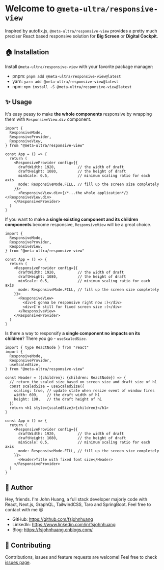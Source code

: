 # Welcome to `@meta-ultra/responsive-view`

Inspired by autofix.js, `@meta-ultra/responsive-view` provides a pretty much preciser React based responsive solution for **Big Screen** or **Digital Cockpit**.

## 🏠 Installation

Install `@meta-ultra/responsive-view` with your favorite package manager:

- pnpm: `pnpm add @meta-ultra/responsive-view@latest`
- yarn: `yarn add @meta-ultra/responsive-view@latest`
- npm: `npm install -S @meta-ultra/responsive-view@latest`

## ✨ Usage

It's easy peasy to make **the whole components** responsive by wrapping them with `ResponsiveView.div` component.

```tsx
import { 
  ResponsiveMode, 
  ResponsiveProvider, 
  ResponsiveView, 
} from "@meta-ultra/responsive-view"

const App = () => {
  return (
    <ResponsiveProvider config={{
      draftWidth: 1920,          // the width of draft
      draftHeight: 1080,         // the height of draft
      minScale: 0.5,             // minimum scaling ratio for each axis
      mode: ResponsiveMode.FILL, // fill up the screen size completely
    }}>
      <ResponsiveView.div>{/*...the whole application*/}</ResponsiveView.div>
    </ResponsiveProvider>
  )
}
```

If you want to make **a single existing component and its children components** become responsive, `ResponsiveView` will be a great choice.

```tsx
import { 
  ResponsiveMode, 
  ResponsiveProvider, 
  ResponsiveView, 
} from "@meta-ultra/responsive-view"

const App = () => {
  return (
    <ResponsiveProvider config={{
      draftWidth: 1920,          // the width of draft
      draftHeight: 1080,         // the height of draft
      minScale: 0.5,             // minimum scaling ratio for each axis
      mode: ResponsiveMode.FILL, // fill up the screen size completely
    }}>
      <ResponsiveView>
        <div>I gonna be responsive right now :)</div>
        <div>I'm still for fixed screen size :(</div>
      </ResponsiveView>
    </ResponsiveProvider>
  )
}
```

Is there a way to responsify **a single component no impacts on its children**? There you go - `useScaledSize`.

```tsx
import { type ReactNode } from "react"
import { 
  ResponsiveMode, 
  ResponsiveProvider, 
  useScaledSize,
} from "@meta-ultra/responsive-view"

const Header = ({children}: {children: ReactNode}) => {
  // return the scaled size based on screen size and draft size of h1
  const scaledSize = useScaledSize({
    scaling: true, // update state when resize event of window fires
    width: 600,    // the draft width of h1
    height: 100,   // the draft height of h1
  })
  return <h1 style={scaledSize}>{children}</h1>
}

const App = () => {
  return (
    <ResponsiveProvider config={{
      draftWidth: 1920,          // the width of draft
      draftHeight: 1080,         // the height of draft
      minScale: 0.5,             // minimum scaling ratio for each axis
      mode: ResponsiveMode.FILL, // fill up the screen size completely
    }}>
      <Header>Title with fixed font size</Header>
    </ResponsiveProvider>
  )
}
```

## 👶 Author

Hey, friends. I'm John Huang, a full stack developer majorly code with React, Next.js, GraphQL, TailwindCSS, Taro and SpringBoot. Feel free to contact with me 😃

- GitHub: <https://github.com/fsjohnhuang>
- LinkedIn: <https://www.linkedin.com/in/fsjohnhuang>
- Blog: <https://fsjohnhuang.cnblogs.com/>

## 🤝 Contributing

Contributions, issues and feature requests are welcome!
Feel free to check [issues page](https://github.com/meta-ultra/responsive-view/issues).
